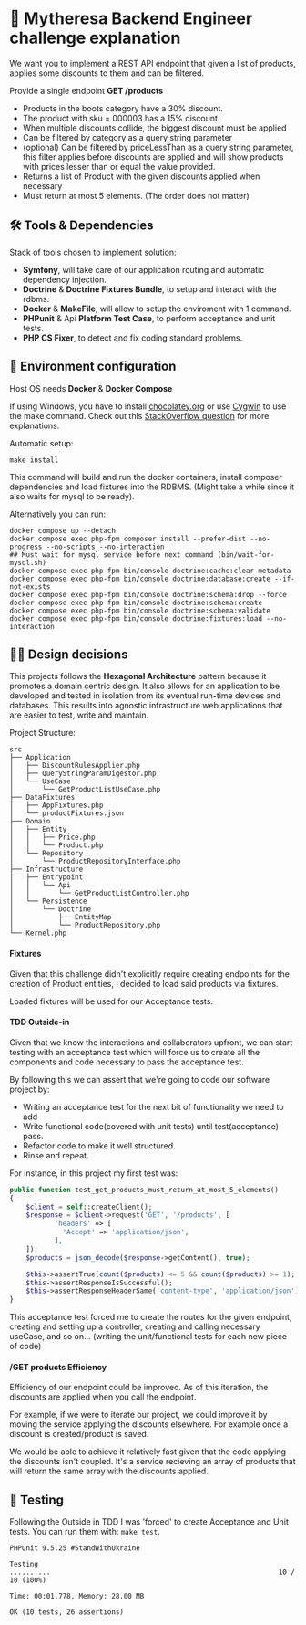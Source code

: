 # 👚 Mytheresa Backend Engineer challenge explanation
We want you to implement a REST API endpoint that given a list of products, applies some discounts to them
and can be filtered.

Provide a single endpoint **GET /products**
- Products in the boots category have a 30% discount.
- The product with sku = 000003 has a 15% discount.
- When multiple discounts collide, the biggest discount must be applied
-  Can be filtered by category as a query string parameter
- (optional) Can be filtered by priceLessThan as a query string parameter, this filter applies before
  discounts are applied and will show products with prices lesser than or equal the value provided.
- Returns a list of Product with the given discounts applied when necessary
- Must return at most 5 elements. (The order does not matter)

## 🛠️ Tools & Dependencies
Stack of tools chosen to implement solution:
- **Symfony**, will take care of our application routing and automatic dependency injection.
- **Doctrine** & **Doctrine Fixtures Bundle**, to setup and interact with the rdbms.
- **Docker** & **MakeFile**, will allow to setup the enviroment with 1 command.
- **PHPunit** & Api **Platform Test Case**, to perform acceptance and unit tests.
- **PHP CS Fixer**, to detect and fix coding standard problems.

## 🚀 Environment configuration
Host OS needs **Docker** & **Docker Compose**

If using Windows, you have to install [chocolatey.org](chocolatey.org) or use [Cygwin](https://cygwin.com/) to use the make command. Check out this [StackOverflow question](https://stackoverflow.com/questions/2532234/how-to-run-a-makefile-in-windows) for more explanations.

Automatic setup:

`make install`

This command will build and run the docker containers, install composer dependencies and load fixtures into the RDBMS.
(Might take a while since it also waits for mysql to be ready).

Alternatively you can run:

```
docker compose up --detach
docker compose exec php-fpm composer install --prefer-dist --no-progress --no-scripts --no-interaction
## Must wait for mysql service before next command (bin/wait-for-mysql.sh)
docker compose exec php-fpm bin/console doctrine:cache:clear-metadata
docker compose exec php-fpm bin/console doctrine:database:create --if-not-exists
docker compose exec php-fpm bin/console doctrine:schema:drop --force
docker compose exec php-fpm bin/console doctrine:schema:create
docker compose exec php-fpm bin/console doctrine:schema:validate
docker compose exec php-fpm bin/console doctrine:fixtures:load --no-interaction
```

## 🧑‍💻 Design decisions

This projects follows the **Hexagonal Architecture** pattern because it promotes a domain centric design. 
It also allows for an application to be developed and tested in isolation from its eventual run-time devices and databases. This results into agnostic infrastructure web applications that are easier to test, write and maintain.

Project Structure:
```
src
├── Application
│   ├── DiscountRulesApplier.php
│   ├── QueryStringParamDigestor.php
│   └── UseCase
│       └── GetProductListUseCase.php
├── DataFixtures
│   ├── AppFixtures.php
│   └── productFixtures.json
├── Domain
│   ├── Entity
│   │   ├── Price.php
│   │   └── Product.php
│   └── Repository
│       └── ProductRepositoryInterface.php
├── Infrastructure
│   ├── Entrypoint
│   │   └── Api
│   │       └── GetProductListController.php
│   └── Persistence
│       └── Doctrine
│           ├── EntityMap
│           └── ProductRepository.php
└── Kernel.php

```

#### Fixtures
Given that this challenge didn't explicitly require creating endpoints for the creation of Product entities, I decided to load said products via fixtures.

Loaded fixtures will be used for our Acceptance tests.

#### TDD Outside-in
Given that we know the interactions and collaborators upfront, we can start testing with an acceptance test which will force us to create all the components and code necessary to pass the acceptance test.

By following this we can assert that we're going to code our software project by:
- Writing an acceptance test for the next bit of functionality we need to add
- Write functional code(covered with unit tests) until test(acceptance) pass.
- Refactor code to make it well structured.
- Rinse and repeat.

For instance, in this project my first test was:
```php
public function test_get_products_must_return_at_most_5_elements()
{
    $client = self::createClient();
    $response = $client->request('GET', '/products', [
           'headers' => [
             'Accept' => 'application/json',
           ],
    ]);
    $products = json_decode($response->getContent(), true);

    $this->assertTrue(count($products) <= 5 && count($products) >= 1);
    $this->assertResponseIsSuccessful();
    $this->assertResponseHeaderSame('content-type', 'application/json');
}
```
This acceptance test forced me to create the routes for the given endpoint, creating and setting up a controller, creating and calling necessary useCase, and so on...
(writing the unit/functional tests for each new piece of code)

#### /GET products Efficiency

Efficiency of our endpoint could be improved. As of this iteration, the discounts are applied when you call the endpoint.

For example, if we were to iterate our project, we could improve it by moving the service applying the discounts elsewhere. For example once a discount is created/product is saved.

We would be able to achieve it relatively fast given that the code applying the discounts isn't coupled. It's a service recieving an array of products that will return the same array with the discounts applied.

## 🧪 Testing

Following the Outside in TDD I was 'forced' to create Acceptance and Unit tests. You can run them with:
`make test`.
```
PHPUnit 9.5.25 #StandWithUkraine

Testing 
..........                                                        10 / 10 (100%)

Time: 00:01.778, Memory: 28.00 MB

OK (10 tests, 26 assertions)
```
